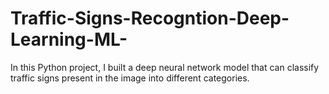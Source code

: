 # Traffic-Signs-Recogntion-Deep-Learning-ML-
In this Python project, I built a deep neural network model that can classify traffic signs present in the image into different categories.
